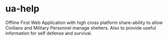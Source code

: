 # ua-help
Offline First Web Application with high cross platform share-ability to allow Civilians and Military Personnel manage shelters. Also to provide useful information for self defense and survival. 
